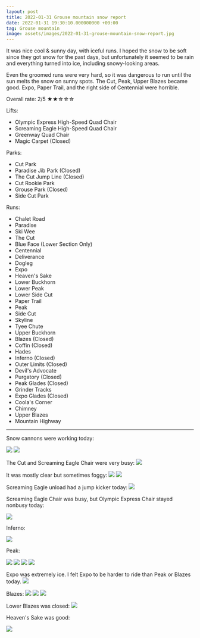 ```yaml
---
layout: post
title: 2022-01-31 Grouse mountain snow report
date: 2022-01-31 19:30:10.000000000 +00:00
tag: Grouse mountain
image: assets/images/2022-01-31-grouse-mountain-snow-report.jpg
---
```


It was nice cool & sunny day, with iceful runs. I hoped the snow to be soft since they got snow for the past days, but unfortunately it seemed to be rain and everything turned into ice, including snowy-looking areas.

Even the groomed runs were very hard, so it was dangerous to run until the sun melts the snow on sunny spots. The Cut, Peak, Upper Blazes became good. Expo, Paper Trail, and the right side of Centennial were horrible.

Overall rate: 2/5 ★★☆☆☆

Lifts:

* Olympic Express High-Speed Quad Chair
* Screaming Eagle High-Speed Quad Chair
* Greenway Quad Chair
* Magic Carpet (Closed)

Parks:

* Cut Park
* Paradise Jib Park (Closed)
* The Cut Jump Line (Closed)
* Cut Rookie Park
* Grouse Park (Closed)
* Side Cut Park

Runs:

* Chalet Road
* Paradise
* Ski Wee
* The Cut
* Blue Face (Lower Section Only)
* Centennial
* Deliverance
* Dogleg
* Expo
* Heaven's Sake
* Lower Buckhorn
* Lower Peak
* Lower Side Cut
* Paper Trail
* Peak
* Side Cut
* Skyline
* Tyee Chute
* Upper Buckhorn
* Blazes (Closed)
* Coffin (Closed)
* Hades
* Inferno (Closed)
* Outer Limits (Closed)
* Devil's Advocate
* Purgatory (Closed)
* Peak Glades (Closed)
* Grinder Tracks
* Expo Glades (Closed)
* Coola's Corner
* Chimney
* Upper Blazes
* Mountain Highway

---

Snow cannons were working today:

![](/assets/images/2022-01-31-the-cut-snow-cannon.jpg)
![](/assets/images/2022-01-31-paper-trail-snow-cannon.jpg)

The Cut and Screaming Eagle Chair were very busy:
![](/assets/images/2022-01-31-the-cut-busy.jpg)

It was mostly clear but sometimes foggy:
![](/assets/images/2022-01-31-the-cut-view.jpg)
![](/assets/images/2022-01-31-the-cut-foggy.jpg)


Screaming Eagle unload had a jump kicker today:
![](/assets/images/2022-01-31-screaming-eagle-jump.jpg)


Screaming Eagle Chair was busy, but Olympic Express Chair stayed nonbusy today:

![](/assets/images/2022-01-31-olympic.jpg)

Inferno:

![](/assets/images/2022-01-31-inferno.jpg)

Peak:

![](/assets/images/2022-01-31-peak.jpg)
![](/assets/images/2022-01-31-peak2.jpg)
![](/assets/images/2022-01-31-peak3.jpg)
![](/assets/images/2022-01-31-peak4.jpg)

Expo was extremely ice. I felt Expo to be harder to ride than Peak or Blazes today.
![](/assets/images/2022-01-31-expo-icy.jpg)

Blazes:
![](/assets/images/2022-01-31-blazes.jpg)
![](/assets/images/2022-01-31-blazes2.jpg)
![](/assets/images/2022-01-31-blazes3.jpg)

Lower Blazes was closed:
![](/assets/images/2022-01-31-blazes-closed.jpg)

Heaven's Sake was good:

![](/assets/images/2022-01-31-heavens-sake.jpg)
